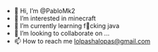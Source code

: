 - 👋 Hi, I’m @PabloMk2
- 👀 I’m interested in minecraft
- 🌱 I’m currently learning f🫢cking java
- 💞️ I’m looking to collaborate on ...
- 📫 How to reach me lolpashalopas@gmail.com

<!---
PabloMk2/PabloMk2 is a ✨ special ✨ repository because its `README.md` (this file) appears on your GitHub profile.
You can click the Preview link to take a look at your changes.
--->
